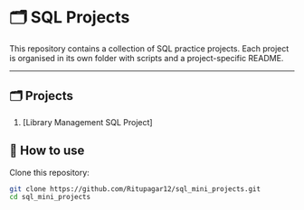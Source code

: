 # 🗂️ SQL Projects 
This repository contains a collection of SQL practice projects.
Each project is organised in its own folder with scripts and a project-specific README.

___

## 🗂️ Projects
1. [Library Management SQL Project]

## 🚀 How to use

Clone this repository:
```bash
git clone https://github.com/Ritupagar12/sql_mini_projects.git
cd sql_mini_projects
```

